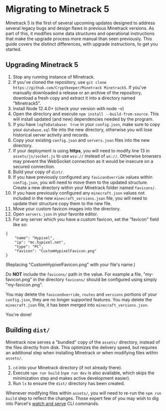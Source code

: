# Migrating to Minetrack 5
Minetrack 5 is the first of several upcoming updates designed to address several legacy bugs and design flaws in previous Minetrack versions. As part of this, it modifies some data structures and operational instructions that make the upgrade process more manual than seen previously. This guide covers the distinct differences, with upgrade instructions, to get you started.

## Upgrading Minetrack 5
1. Stop any running instance of Minetrack.
2. If you've cloned the repository, use `git clone https://github.com/Cryptkeeper/Minetrack Minetrack5`. If you've manually downloaded a release or an archive of the repository, download a fresh copy and extract it into a directory named "Minetrack5".
3. Install Node 12.4.0+ (check your version with node -v)
4. Open the directory and execute `npm install --build-from-source`. This will install updated (and new) dependencies needed by the program.
5. If you have `logToDatabase: true` in your `config.json`, make sure to copy your `database.sql` file into the new directory, otherwise you will lose historical server activity and records.
6. Copy your existing `config.json` and `servers.json` files into the new directory.
7. If your deployment is using **https**, you will need to modify line 13 in `assets/js/socket.js` to use `wss://` instead of `ws://`. Otherwise browsers may prevent the WebSocket connection as it would be insecure on a secured connection.
8. Build your copy of `dist/`.
9. If you have previously configured any `faviconOverride` values within `config.json`, you will need to move them to the updated structure. Create a new directory within your Minetrack folder named `favicons/`.
10. If you have previously configured any `minecraft.json` values not included in the new `minecraft_versions.json` file, you will need to update their structure copy them to the new file.
11. Move your custom favicon images into the directory. 
12. Open `servers.json` in your favorite editor.
13. For any server which you have a custom favicon, set the "favicon" field like so:

```
{
	"name": "Hypixel",
	"ip": "mc.hypixel.net",
	"type": "PC",
	"favicon": "CustomHypixelFavicon.png"
}
```
(Replacing "CustomHypixelFavicon.png" with your file's name.)

Do **NOT** include the `favicons/` path in the value. For example a file, "my-favicon.png" in the directory `favicons/` should be configured using simply "my-favicon.png".

You may delete the `faviconOverride`, `routes` and `versions` portions of your `config.json`, they are no longer supported features. You may delete the `minecraft.json` file, it has been merged into `minecraft_versions.json`.

You're done!

## Building `dist/`
Minetrack now serves a "bundled" copy of the `assets/` directory, instead of the files directly from disk. This optimizes the delivery speed, but requires an additional step when installing Minetrack or when modifying files within `assets/`.

1. `cd` into your Minetrack directory (if not already there).
2. Execute `npm run build` (`npm run dev` is also available, which skips the minimization step and makes active development easier).
3. Run `ls` to ensure the `dist/` directory has been created.

Whenever modifying files within `assets/`, you will need to re-run the `npm run build` step to reflect the changes. Those expert few of you may wish to dig into Parcel's [watch and serve](https://parceljs.org/cli.html#watch) CLI commands.
